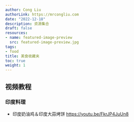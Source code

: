 ```yaml
---
author: Cong Liu
authorLink: https://mrcongliu.com
date: "2022-12-18"
description: 资源集合
draft: false
resources:
- name: featured-image-preview
  src: featured-image-preview.jpg
tags:
- food
title: 美食收藏夹
toc: true
weight: 1
---
```


## 视频教程

### 印度料理

- 印度奶油鸡＆印度大蒜烤饼 https://youtu.be/FkrJP4JuUn8



